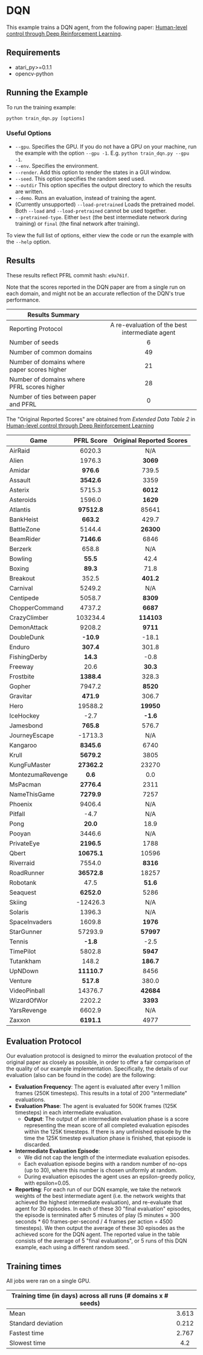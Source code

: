 # DQN
This example trains a DQN agent, from the following paper: [Human-level control through Deep Reinforcement Learning](https://storage.googleapis.com/deepmind-media/dqn/DQNNaturePaper.pdf). 

## Requirements

- atari_py>=0.1.1
- opencv-python

## Running the Example

To run the training example:
```
python train_dqn.py [options]
```

### Useful Options
- `--gpu`. Specifies the GPU. If you do not have a GPU on your machine, run the example with the option `--gpu -1`. E.g. `python train_dqn.py --gpu -1`.
- `--env`. Specifies the environment. 
- `--render`. Add this option to render the states in a GUI window.
- `--seed`. This option specifies the random seed used.
- `--outdir` This option specifies the output directory to which the results are written.
- `--demo`. Runs an evaluation, instead of training the agent.
- (Currently unsupported) `--load-pretrained` Loads the pretrained model. Both `--load` and `--load-pretrained` cannot be used together.
- `--pretrained-type`. Either `best` (the best intermediate network during training) or `final` (the final network after training).

To view the full list of options, either view the code or run the example with the `--help` option.

## Results
These results reflect PFRL commit hash: `e9a761f`.

 Note that the scores reported in the DQN paper are from a single run on each domain, and might not be an accurate reflection of the DQN's true performance.


| Results Summary ||
| ------------- |:-------------:|
| Reporting Protocol | A re-evaluation of the best intermediate agent |
| Number of seeds | 6 |
| Number of common domains | 49 |
| Number of domains where paper scores higher | 21 |
| Number of domains where PFRL scores higher | 28 |
| Number of ties between paper and PFRL | 0 | 

 The "Original Reported Scores" are obtained from _Extended Data Table 2_ in [Human-level control through Deep Reinforcement Learning](https://storage.googleapis.com/deepmind-media/dqn/DQNNaturePaper.pdf)

| Game        | PFRL Score           | Original Reported Scores |
| ------------- |:-------------:|:-------------:|
| AirRaid | 6020.3| N/A|
| Alien | 1976.3| **3069**|
| Amidar | **976.6**| 739.5|
| Assault | **3542.6**| 3359|
| Asterix | 5715.3| **6012**|
| Asteroids | 1596.0| **1629**|
| Atlantis | **97512.8**| 85641|
| BankHeist | **663.2**| 429.7|
| BattleZone | 5144.4| **26300**|
| BeamRider | **7146.6**| 6846|
| Berzerk | 658.8| N/A|
| Bowling | **55.5**| 42.4|
| Boxing | **89.3**| 71.8|
| Breakout | 352.5| **401.2**|
| Carnival | 5249.2| N/A|
| Centipede | 5058.7| **8309**|
| ChopperCommand | 4737.2| **6687**|
| CrazyClimber | 103234.4| **114103**|
| DemonAttack | 9208.2| **9711**|
| DoubleDunk | **-10.9**| -18.1|
| Enduro | **307.4**| 301.8|
| FishingDerby | **14.3**| -0.8|
| Freeway | 20.6| **30.3**|
| Frostbite | **1388.4**| 328.3|
| Gopher | 7947.2| **8520**|
| Gravitar | **471.9**| 306.7|
| Hero | 19588.2| **19950**|
| IceHockey | -2.7| **-1.6**|
| Jamesbond | **765.8**| 576.7|
| JourneyEscape | -1713.3| N/A|
| Kangaroo | **8345.6**| 6740|
| Krull | **5679.2**| 3805|
| KungFuMaster | **27362.2**| 23270|
| MontezumaRevenge | **0.6**| 0.0|
| MsPacman | **2776.4**| 2311|
| NameThisGame | **7279.9**| 7257|
| Phoenix | 9406.4| N/A|
| Pitfall | -4.7| N/A|
| Pong | **20.0**| 18.9|
| Pooyan | 3446.6| N/A|
| PrivateEye | **2196.5**| 1788|
| Qbert | **10675.1**| 10596|
| Riverraid | 7554.0| **8316**|
| RoadRunner | **36572.8**| 18257|
| Robotank | 47.5| **51.6**|
| Seaquest | **6252.0**| 5286|
| Skiing | -12426.3| N/A|
| Solaris | 1396.3| N/A|
| SpaceInvaders | 1609.8| **1976**|
| StarGunner | 57293.9| **57997**|
| Tennis | **-1.8**| -2.5|
| TimePilot | 5802.8| **5947**|
| Tutankham | 148.2| **186.7**|
| UpNDown | **11110.7**| 8456|
| Venture | **517.8**| 380.0|
| VideoPinball | 14376.7| **42684**|
| WizardOfWor | 2202.2| **3393**|
| YarsRevenge | 6602.9| N/A|
| Zaxxon | **6191.1**| 4977|


## Evaluation Protocol
Our evaluation protocol is designed to mirror the evaluation protocol of the original paper as closely as possible, in order to offer a fair comparison of the quality of our example implementation. Specifically, the details of our evaluation (also can be found in the code) are the following:

- **Evaluation Frequency**: The agent is evaluated after every 1 million frames (250K timesteps). This results in a total of 200 "intermediate" evaluations.
- **Evaluation Phase**: The agent is evaluated for 500K frames (125K timesteps) in each intermediate evaluation. 
	- **Output**: The output of an intermediate evaluation phase is a score representing the mean score of all completed evaluation episodes within the 125K timesteps. If there is any unfinished episode by the time the 125K timestep evaluation phase is finished, that episode is discarded.
- **Intermediate Evaluation Episode**: 
	- We did not cap the length of the intermediate evaluation episodes.
	- Each evaluation episode begins with a random number of no-ops (up to 30), where this number is chosen uniformly at random.
	- During evaluation episodes the agent uses an epsilon-greedy policy, with epsilon=0.05.
- **Reporting**: For each run of our DQN example, we take the network weights of the best intermediate agent (i.e. the network weights that achieved the highest intermediate evaluation), and re-evaluate that agent for 30 episodes. In each of these 30 "final evaluation" episodes, the episode is terminated after 5 minutes of play (5 minutes = 300 seconds * 60 frames-per-second / 4 frames per action = 4500 timesteps). We then output the average of these 30 episodes as the achieved score for the DQN agent. The reported value in the table consists of the average of 5 "final evaluations", or 5 runs of this DQN example, each using a different random seed.


## Training times
All jobs were ran on a single GPU.

| Training time (in days) across all runs (# domains x # seeds) | |
| ------------- |:-------------:|
| Mean        |  3.613 |
| Standard deviation | 0.212|
| Fastest time | 2.767|
| Slowest time | 4.2|
